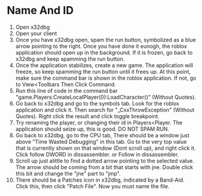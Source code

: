 # Name And ID

1.  Open x32dbg
2.  Open your client
3.  Once you have x32dbg open, spam the run button, symbolized as a blue arrow pointing to the right. Once you have done it eunogh, the roblox application should open up in the background. If it is frozen, go back to x32dbg and keep spamming the run button.
4.  Once the application stabilizes, create a new game. The application will freeze, so keep spamming the run button until it frees up.
At this point, make sure the command bar is shown in the roblox application. If not, go to View<Toolbars Then Click Command.
5.  Run this line of code in the command bar "game.Players:CreateLocalPlayer(0):LoadCharacter()" (Without Quotes).
6.  Go back to x32dbg and go to the symbols tab. Look for the roblox application and click it. Then search for "_CxxThrowException" (Without Quotes). Right click the result and click toggle breakpoint.
7.  Try renaming the player, or changing their id in Players<Player. The application should seize up, this is good. DO NOT SPAM RUN.
8.  Go back to x32dbg, go to the CPU tab, There should be a window just above "Time Wasted Debugging" in this tab. Go to the very top value that is currently shown on that window (Dont scroll up), and right click it. Click follow DWORD in dissassembler. or Follow in dissassembler.
9.  Scroll up just alittle to find a dotted arrow pointing to the selected value. The arrow should be coming from a bit that starts with jne. Double click this bit and change the "jne" part to "jmp".
10. There should be a Patches icon in x32dbg, indicated by a Band-Aid. Click this, then click "Patch File". Now you must name the file.
